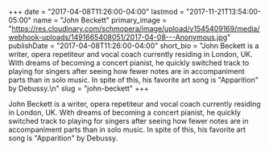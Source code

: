 +++
date = "2017-04-08T11:26:00-04:00"
lastmod = "2017-11-21T13:54:00-05:00"
name = "John Beckett"
primary_image = "https://res.cloudinary.com/schmopera/image/upload/v1545409169/media/webhook-uploads/1491665408051/2017-04-08---Anonymous.jpg"
publishDate = "2017-04-08T11:26:00-04:00"
short_bio = "John Beckett is a writer, opera repetiteur and vocal coach currently residing in London, UK. With dreams of becoming a concert pianist, he quickly switched track to playing for singers after seeing how fewer notes are in accompaniment parts than in solo music. In spite of this, his favorite art song is &quot;Apparition&quot; by Debussy.\n"
slug = "john-beckett"
+++

John Beckett is a writer, opera repetiteur and vocal coach currently residing in London, UK. With dreams of becoming a concert pianist, he quickly switched track to playing for singers after seeing how fewer notes are in accompaniment parts than in solo music. In spite of this, his favorite art song is "Apparition" by Debussy.

